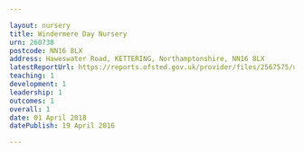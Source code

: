 ```yaml
---

layout: nursery
title: Windermere Day Nursery
urn: 260738
postcode: NN16 8LX
address: Haweswater Road, KETTERING, Northamptonshire, NN16 8LX
latestReportUrl: https://reports.ofsted.gov.uk/provider/files/2567575/urn/260738.pdf
teaching: 1
development: 1
leadership: 1
outcomes: 1
overall: 1
date: 01 April 2018 
datePublish: 19 April 2016

---
```

